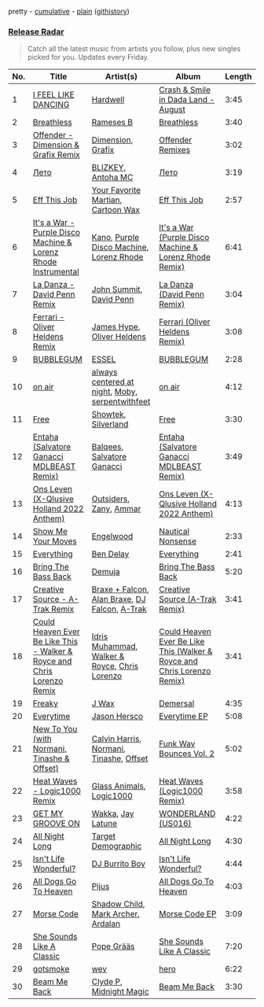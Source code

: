 pretty - [cumulative](/playlists/cumulative/Release%20Radar.md) - [plain](/playlists/plain/37i9dQZEVXbsudmxBFKW7G) ([githistory](https://github.githistory.xyz/vitokorn/spotify-playlist-archive/blob/master/playlists/plain/37i9dQZEVXbsudmxBFKW7G))

### [Release Radar](https://open.spotify.com/playlist/37i9dQZEVXbsudmxBFKW7G)

> Catch all the latest music from artists you follow, plus new singles picked for you. Updates every Friday.

| No. | Title | Artist(s) | Album | Length |
|---|---|---|---|---|
| 1 | [I FEEL LIKE DANCING](https://open.spotify.com/track/4V1uDtQb8ARO1tn6EexzWU) | [Hardwell](https://open.spotify.com/artist/6BrvowZBreEkXzJQMpL174) | [Crash & Smile in Dada Land - August](https://open.spotify.com/album/0I9TOximxJYCUBQhGOSZf3) | 3:45 |
| 2 | [Breathless](https://open.spotify.com/track/0a387mIktENl66Ij9LCIY5) | [Rameses B](https://open.spotify.com/artist/06EfEcjc0vdvI6VNL0soIO) | [Breathless](https://open.spotify.com/album/4O0K48RCBp1M0RjUsuSIaW) | 3:40 |
| 3 | [Offender - Dimension & Grafix Remix](https://open.spotify.com/track/5aD7MhpbCHvshc49bx6kYA) | [Dimension](https://open.spotify.com/artist/1QMgre3BHX161ZHtWMUu6S), [Grafix](https://open.spotify.com/artist/27YdXZOMLqvxI2pB5GyqyY) | [Offender Remixes](https://open.spotify.com/album/4oL6qJb7gxP7NdW8jeFeGX) | 3:02 |
| 4 | [Лето](https://open.spotify.com/track/25bSHFjb7OtGXu7BJLGEpZ) | [BLIZKEY](https://open.spotify.com/artist/6Zqxc2Zhz0qlSDefogbbdY), [Antoha MC](https://open.spotify.com/artist/6OqmKFaRcw0f23m5PQ9CrL) | [Лето](https://open.spotify.com/album/6sYLOoNr2glDPVZZhoqfRd) | 3:19 |
| 5 | [Eff This Job](https://open.spotify.com/track/2kChut44kJ9VrZDyhFQDhW) | [Your Favorite Martian](https://open.spotify.com/artist/4J6UXkUpIArZbKXhh0cOC2), [Cartoon Wax](https://open.spotify.com/artist/039YFqBCsbTSmwj2o84Ogz) | [Eff This Job](https://open.spotify.com/album/1f8kLZpKTUNTJeuStkHocX) | 2:57 |
| 6 | [It's a War - Purple Disco Machine & Lorenz Rhode Instrumental](https://open.spotify.com/track/0ntbNSYXSiSpgrH1NLWHkN) | [Kano](https://open.spotify.com/artist/24DinDXSaOyHPz3JhdL9Qb), [Purple Disco Machine](https://open.spotify.com/artist/2WBJQGf1bT1kxuoqziH5g4), [Lorenz Rhode](https://open.spotify.com/artist/44fZOPBpIQYrr8faORvMiF) | [It's a War (Purple Disco Machine & Lorenz Rhode Remix)](https://open.spotify.com/album/5qbgEZzMrc15CmURgLIAWZ) | 6:41 |
| 7 | [La Danza - David Penn Remix](https://open.spotify.com/track/1slFEljMRFTqNSNYUheftz) | [John Summit](https://open.spotify.com/artist/7kNqXtgeIwFtelmRjWv205), [David Penn](https://open.spotify.com/artist/5kA0fIY29Fnfu4U2I2xvki) | [La Danza (David Penn Remix)](https://open.spotify.com/album/2xKmmbqLP8aB1Z5oWEyCNC) | 3:04 |
| 8 | [Ferrari - Oliver Heldens Remix](https://open.spotify.com/track/0oCNRAmwLo4zHDpCKpjQtI) | [James Hype](https://open.spotify.com/artist/43BxCL6t4c73BQnIJtry5v), [Oliver Heldens](https://open.spotify.com/artist/5nki7yRhxgM509M5ADlN1p) | [Ferrari (Oliver Heldens Remix)](https://open.spotify.com/album/2vqDUyzavoaVR8gbe59JwY) | 3:08 |
| 9 | [BUBBLEGUM](https://open.spotify.com/track/3VQWkf0zg6397V3ql6mwMq) | [ESSEL](https://open.spotify.com/artist/2ucdZN7GyBGxIKHIzksnXc) | [BUBBLEGUM](https://open.spotify.com/album/0Wi614PbxDMUurzK8xJDwe) | 2:28 |
| 10 | [on air](https://open.spotify.com/track/2x6nALrYw5RU5EZZppj4Kj) | [always centered at night](https://open.spotify.com/artist/2g7F60LTm23xTIRugl1Ovw), [Moby](https://open.spotify.com/artist/3OsRAKCvk37zwYcnzRf5XF), [serpentwithfeet](https://open.spotify.com/artist/1O9iHQjrVuiAYOJFCBeFSl) | [on air](https://open.spotify.com/album/3o3WxRyujYTqTpvqPOvRDm) | 4:12 |
| 11 | [Free](https://open.spotify.com/track/5zsEgQCTV8cXpqB9QRQYUO) | [Showtek](https://open.spotify.com/artist/3gk0OYeLFWYupGFRHqLSR7), [Silverland](https://open.spotify.com/artist/090yRJaMOpAEUwxTE00OM1) | [Free](https://open.spotify.com/album/45mBiiT250f0nGNqCWPbbV) | 3:30 |
| 12 | [Entaha (Salvatore Ganacci MDLBEAST Remix)](https://open.spotify.com/track/19k16k7aJEjAkOnSxKxyc7) | [Balqees](https://open.spotify.com/artist/6arfS6PinvWKGyMd1AqgFI), [Salvatore Ganacci](https://open.spotify.com/artist/5PdkRVDASsw6P7QoqRpz0F) | [Entaha (Salvatore Ganacci MDLBEAST Remix)](https://open.spotify.com/album/5tM7NQ9Bmwxe2HMUf44ltE) | 3:49 |
| 13 | [Ons Leven (X-Qlusive Holland 2022 Anthem)](https://open.spotify.com/track/1hS3qIgv8GkcK9kh33bfFK) | [Outsiders](https://open.spotify.com/artist/0aKXalHKVzkLJ6aeUY3HMf), [Zany](https://open.spotify.com/artist/5lHeHJPYUJdDBXIApseBwO), [Ammar](https://open.spotify.com/artist/4EqldbhBZVOhfGdAFG0zRb) | [Ons Leven (X-Qlusive Holland 2022 Anthem)](https://open.spotify.com/album/0mRtjwbhJmesT64aAi03Z0) | 4:13 |
| 14 | [Show Me Your Moves](https://open.spotify.com/track/25uEVnvqRFy1q6aQ7Dvr3a) | [Engelwood](https://open.spotify.com/artist/7rgCh0Go1ezmcV75kXQM2T) | [Nautical Nonsense](https://open.spotify.com/album/3YbRlq4I7RN3UNTO8hNwAm) | 2:33 |
| 15 | [Everything](https://open.spotify.com/track/6hGkP9hTTk8flPeYzjeVr6) | [Ben Delay](https://open.spotify.com/artist/1GedScfXwlE0mqLZzzliN2) | [Everything](https://open.spotify.com/album/6GfGmp9i3bGOQhWwEP4Xzj) | 2:41 |
| 16 | [Bring The Bass Back](https://open.spotify.com/track/4C8JIiv8cKcbb2Yu6UjivD) | [Demuja](https://open.spotify.com/artist/1LfqhJiCiHfVzrBOVaBXc1) | [Bring The Bass Back](https://open.spotify.com/album/5RlPhGUhAx1mT7zc3MF3wR) | 5:20 |
| 17 | [Creative Source - A-Trak Remix](https://open.spotify.com/track/2KLOgdrNPjzcG0nUzdfSxy) | [Braxe + Falcon](https://open.spotify.com/artist/10sZHUBkoiCLucz4bbCEBA), [Alan Braxe](https://open.spotify.com/artist/24JRvbKfTcF2x7c2kCCJrW), [DJ Falcon](https://open.spotify.com/artist/7mLoDOOVW8VlPUTii10xH5), [A-Trak](https://open.spotify.com/artist/3TaUSUXn41GixL7zbvrIDt) | [Creative Source (A-Trak Remix)](https://open.spotify.com/album/3qbugsp6yK8VsEHhNW6Qbp) | 3:41 |
| 18 | [Could Heaven Ever Be Like This - Walker & Royce and Chris Lorenzo Remix](https://open.spotify.com/track/7lhNCZG9JWxhoJSGkJa2AS) | [Idris Muhammad](https://open.spotify.com/artist/6ghiUK2ao3KcmmDt2pbNzN), [Walker & Royce](https://open.spotify.com/artist/1lAwVq9MxNJkB0dEY6xNoV), [Chris Lorenzo](https://open.spotify.com/artist/7tm9Tuc70geXOOyKhtZHIj) | [Could Heaven Ever Be Like This (Walker & Royce and Chris Lorenzo Remix)](https://open.spotify.com/album/6kOLMQtok9ETuuNCN6LByQ) | 3:41 |
| 19 | [Freaky](https://open.spotify.com/track/3drEgp15fQFkihMJZJpUzL) | [J Wax](https://open.spotify.com/artist/32UMn8JWwIcnJp5P7G61UQ) | [Demersal](https://open.spotify.com/album/6betm90it8jPzE4VCm339W) | 4:35 |
| 20 | [Everytime](https://open.spotify.com/track/3DRkEQPkREzvk8ETaKCkf9) | [Jason Hersco](https://open.spotify.com/artist/54CXHQ2d7p0Xt9G3Zezsqa) | [Everytime EP](https://open.spotify.com/album/1sv2bbVxs3BcuAl9ixkysw) | 5:08 |
| 21 | [New To You (with Normani, Tinashe & Offset)](https://open.spotify.com/track/5Axapk6xMmSHK2A75EZiYo) | [Calvin Harris](https://open.spotify.com/artist/7CajNmpbOovFoOoasH2HaY), [Normani](https://open.spotify.com/artist/2cWZOOzeOm4WmBJRnD5R7I), [Tinashe](https://open.spotify.com/artist/0NIIxcxNHmOoyBx03SfTCD), [Offset](https://open.spotify.com/artist/4DdkRBBYG6Yk9Ka8tdJ9BW) | [Funk Wav Bounces Vol. 2](https://open.spotify.com/album/49DV9eFp2xTdtO7veew5xS) | 5:02 |
| 22 | [Heat Waves - Logic1000 Remix](https://open.spotify.com/track/0BzTTI21m2LuYusiy0TOTr) | [Glass Animals](https://open.spotify.com/artist/4yvcSjfu4PC0CYQyLy4wSq), [Logic1000](https://open.spotify.com/artist/2EFsfh1zewsSWhDINv7j1I) | [Heat Waves (Logic1000 Remix)](https://open.spotify.com/album/2yWZRt7NiE5QgrRpqviLx8) | 3:58 |
| 23 | [GET MY GROOVE ON](https://open.spotify.com/track/3v7KKGhFzXvVOpHDxWZBwK) | [Wakka](https://open.spotify.com/artist/4NfJohxOchdZJ2vgOQOXyE), [Jay Latune](https://open.spotify.com/artist/3tEl1PAJwxMd5hFdlC0RlS) | [WONDERLAND (US016)](https://open.spotify.com/album/2uZ3dyEYWmRl1gZD2Lylgj) | 4:22 |
| 24 | [All Night Long](https://open.spotify.com/track/3UNOeS3aQ4XA08OAUHnGvi) | [Target Demographic](https://open.spotify.com/artist/0lTmoFwHk37uBH0e6Whg4W) | [All Night Long](https://open.spotify.com/album/0FqDxLgfVrG6W6milMylbM) | 4:30 |
| 25 | [Isn't Life Wonderful?](https://open.spotify.com/track/4uCeuBspOURD3vytI7QFGF) | [DJ Burrito Boy](https://open.spotify.com/artist/2pFOjtj3qr6VMpwvFTTuFZ) | [Isn't Life Wonderful?](https://open.spotify.com/album/45IqRL4JMVc2zWFXSy7h8v) | 4:44 |
| 26 | [All Dogs Go To Heaven](https://open.spotify.com/track/5m6O8MschWxh2oqUQDCFT6) | [Pìjus](https://open.spotify.com/artist/06cVODXXiHCj0c0YrRt4vz) | [All Dogs Go To Heaven](https://open.spotify.com/album/2D5XeDZbSb22OZ5ZOQxoHx) | 4:03 |
| 27 | [Morse Code](https://open.spotify.com/track/1bUQ8DEngvi3QkHpL0Pohf) | [Shadow Child](https://open.spotify.com/artist/0tMr0e1EQZ0Vci7EHz2bM9), [Mark Archer](https://open.spotify.com/artist/3bwbfpfkk1D1cHy7XZ97vF), [Ardalan](https://open.spotify.com/artist/21j2G9IPn9QLHII7faCOsw) | [Morse Code EP](https://open.spotify.com/album/0aWr5NCjKmeuVu3YHioFs1) | 3:09 |
| 28 | [She Sounds Like A Classic](https://open.spotify.com/track/53T8ameSK0hoohx3YyK3bP) | [Pope Grääs](https://open.spotify.com/artist/30dpl9Mz1rawsDA94b23F2) | [She Sounds Like A Classic](https://open.spotify.com/album/0IAcshkgoe0OnGsoHqTJME) | 7:20 |
| 29 | [gotsmoke](https://open.spotify.com/track/1NyAL4Ulu2rso3OMyzVw3h) | [wev](https://open.spotify.com/artist/1KpEYlQPQN64r0aRE9Wg6i) | [hero](https://open.spotify.com/album/7arg5IbnzSO3CRpIV36A2g) | 6:22 |
| 30 | [Beam Me Back](https://open.spotify.com/track/5JkNiQ5Ubk5Vm1S2oE8hJ4) | [Clyde P](https://open.spotify.com/artist/7r5J2cZ7ufmOCgh9Vg7kD1), [Midnight Magic](https://open.spotify.com/artist/3KuNrap7xPWVJCyBHAE4le) | [Beam Me Back](https://open.spotify.com/album/2nBdS3RNtzDpM1aPq8X8Df) | 3:30 |